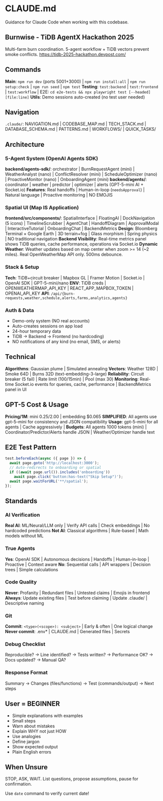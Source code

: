 # CLAUDE.md
Guidance for Claude Code when working with this codebase.

## Burnwise - TiDB AgentX Hackathon 2025
Multi-farm burn coordination. 5-agent workflow + TiDB vectors prevent smoke conflicts. https://tidb-2025-hackathon.devpost.com/

## Commands
**Main**: `npm run dev` (ports 5001+3000) | `npm run install:all` | `npm run setup:check` | `npm run seed` | `npm test`
**Testing**: `test:backend` | `test:frontend` | `test:workflow` | E2E: `cd e2e-tests && npx playwright test [--headed] [file:line]`
**Utils**: Demo sessions auto-created (no test user needed)

## Navigation
`.claude/`: NAVIGATION.md | CODEBASE_MAP.md | TECH_STACK.md | DATABASE_SCHEMA.md | PATTERNS.md | WORKFLOWS/ | QUICK_TASKS/

## Architecture

### 5-Agent System (OpenAI Agents SDK)
**backend/agents-sdk/**: orchestrator | BurnRequestAgent (mini) | WeatherAnalyst (nano) | ConflictResolver (mini) | ScheduleOptimizer (nano) | ProactiveMonitor (nano) | OnboardingAgent (mini)
**backend/agents/**: coordinator | weather | predictor | optimizer | alerts (GPT-5-mini AI + Socket.io)
**Features**: Real handoffs | Human-in-loop (`needsApproval`) | Natural language | Proactive monitoring | NO EMOJIS

### Spatial UI (Map IS Application)
**frontend/src/components/**: SpatialInterface | FloatingAI | DockNavigation (5 icons) | TimelineScrubber | AgentChat | HandoffDiagram | ApprovalModal | InteractiveTutorial | OnboardingChat | BackendMetrics
**Design**: Bloomberg Terminal × Google Earth | 3D terrain+fog | Glass morphism | Spring physics | NO traditional navigation
**Backend Visibility**: Real-time metrics panel shows TiDB queries, cache performance, operations via Socket.io
**Dynamic Weather**: Weather updates based on map center when zoom >= 14 (~2 miles). Real OpenWeatherMap API only. 500ms debounce.

### Stack & Setup
**Tech**: TiDB+circuit breaker | Mapbox GL | Framer Motion | Socket.io | OpenAI SDK | GPT-5-mini/nano
**ENV**: TiDB creds | OPENWEATHERMAP_API_KEY | REACT_APP_MAPBOX_TOKEN | OPENAI_API_KEY
**API**: `/api/{burn-requests,weather,schedule,alerts,farms,analytics,agents}`

### Auth & Data
- Demo-only system (NO real accounts)
- Auto-creates sessions on app load
- 24-hour temporary data
- TiDB → Backend → Frontend (no hardcoding)
- NO notifications of any kind (no email, SMS, or alerts)

## Technical
**Algorithms**: Gaussian plume | Simulated annealing
**Vectors**: Weather 128D | Smoke 64D | Burns 32D (text-embedding-3-large)
**Reliability**: Circuit breaker (5 fail) | Rate limit (100/15min) | Pool (max 30)
**Monitoring**: Real-time Socket.io events for queries, cache, performance | BackendMetrics panel in UI

## GPT-5 Cost & Usage
**Pricing/1M**: mini $0.25/$2.00 | embedding $0.065
**SIMPLIFIED**: All agents use gpt-5-mini for consistency and JSON compatibility
**Usage**: gpt-5-mini for all agents | Cache aggressively |
**Budgets**: All agents 1000 tokens (mini) | Coordinator/Predictor/Alerts handle JSON | Weather/Optimizer handle text

## E2E Test Pattern
```javascript
test.beforeEach(async ({ page }) => {
  await page.goto('http://localhost:3000');
  // Auto-redirects to onboarding or spatial
  if ((await page.url()).includes('onboarding'))
    await page.click('button:has-text("Skip Setup")');
  await page.waitForURL('**/spatial');
});
```

## Standards

### AI Verification
**Real AI**: ML/Neural/LLM only | Verify API calls | Check embeddings | No hardcoded predictions
**Not AI**: Classical algorithms | Rule-based | Math models without ML

### True Agents
**Yes**: OpenAI SDK | Autonomous decisions | Handoffs | Human-in-loop | Proactive | Context aware
**No**: Sequential calls | API wrappers | Decision trees | Simple calculations

### Code Quality
**Never**: Profanity | Redundant files | Untested claims | Emojis in frontend
**Always**: Update existing files | Test before claiming | Update .claude/ | Descriptive naming

### Git
**Commit**: `<type>(<scope>): <subject>` | Early & often | One logical change
**Never commit**: .env* | CLAUDE.md | Generated files | Secrets

### Debug Checklist
Reproducible? → Line identified? → Tests written? → Performance OK? → Docs updated? → Manual QA?

### Response Format
Summary → Changes (files/functions) → Test (commands/output) → Next steps

## User = BEGINNER
- Simple explanations with examples
- Small steps
- Warn about mistakes
- Explain WHY not just HOW
- Use analogies
- Define jargon
- Show expected output
- Plain English errors

## When Unsure
STOP, ASK, WAIT. List questions, propose assumptions, pause for confirmation.

Use `date` command to verify current date!
